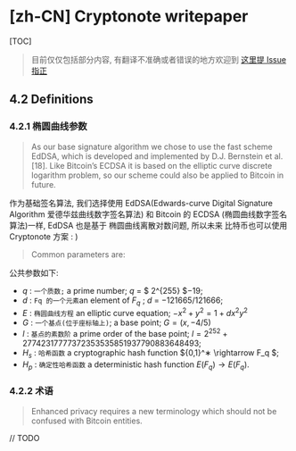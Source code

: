 # [zh-CN] Cryptonote writepaper  

[TOC]

> 目前仅仅包括部分内容, 有翻译不准确或者错误的地方欢迎到 [这里提 Issue 指正](https://github.com/Kuri-su/KBlog)

## 4.2 Definitions

### 4.2.1 椭圆曲线参数

> As our base signature algorithm we chose to use the fast scheme EdDSA, which is developed and implemented by D.J. Bernstein et al. [18]. Like Bitcoin’s ECDSA it is based on the elliptic curve discrete logarithm problem, so our scheme could also be applied to Bitcoin in future.

作为基础签名算法, 我们选择使用 EdDSA(Edwards-curve Digital Signature Algorithm 爱德华兹曲线数字签名算法)  和 Bitcoin 的 ECDSA (椭圆曲线数字签名算法)一样, EdDSA 也是基于 椭圆曲线离散对数问题, 所以未来 比特币也可以使用 Cryptonote 方案 : )

> Common parameters are:

公共参数如下: 

* $q$ : `一个质数;` a prime number; $q$ = $ 2^{255} $−19;
* $d$ : `Fq 的一个元素`an element of $F_q$ ; $d$ = −121665/121666;
* $E$ : `椭圆曲线方程` an elliptic curve equation; $-x^2 + y^2 = 1 + dx^2y^2$
* $G$ : `一个基点(位于座标轴上)`; a base point; $G=(x,-4/5)$
* $l$ : `基点的素数阶` a prime order of the base point; $l= 2^{252} + 27742317777372353535851937790883648493;$ 
* $H_s$ : `哈希函数` a cryptographic hash function  $\{0,1\}^∗ \rightarrow F_q $;
* $H_p$ : `确定性哈希函数` a deterministic hash function $E(F_q) \rightarrow E(F_q )$.

### 4.2.2 术语

> Enhanced privacy requires a new terminology which should not be confused with Bitcoin entities.

// TODO



